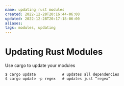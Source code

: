 ```yaml
---
name: updating rust modules
created: 2022-12-28T20:16:44-06:00
updated: 2022-12-28T20:17:18-06:00
aliases: 
tags: modules, updating
---
```

# Updating Rust Modules

Use cargo to update your modules

```shell
$ cargo update            # updates all dependencies
$ cargo update -p regex   # updates just “regex”
```
